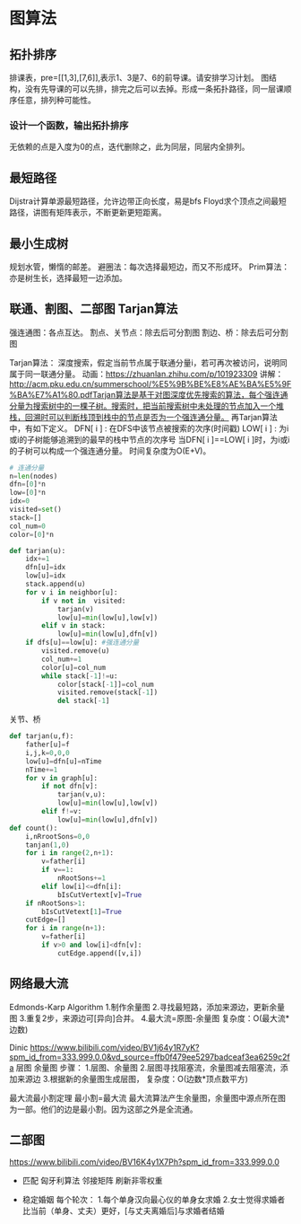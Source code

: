 # 图算法

## 拓扑排序
排课表，pre=[[1,3],[7,6]],表示1、3是7、6的前导课。请安排学习计划。
图结构，没有先导课的可以先排，排完之后可以去掉。形成一条拓扑路径，同一层课顺序任意，排列种可能性。
### 设计一个函数，输出拓扑排序
无依赖的点是入度为0的点，迭代删除之，此为同层，同层内全排列。

## 最短路径
Dijstra计算单源最短路径，允许边带正向长度，易是bfs
Floyd求个顶点之间最短路径，讲图有矩阵表示，不断更新更短距离。

## 最小生成树
规划水管，懒惰的邮差。
避圈法：每次选择最短边，而又不形成环。
Prim算法：亦是树生长，选择最短一边添加。

##  联通、割图、二部图 Tarjan算法
强连通图：各点互达。
割点、关节点：除去后可分割图
割边、桥：除去后可分割图

Tarjan算法：
深度搜索，假定当前节点属于联通分量i，若可再次被访问，说明同属于同一联通分量。
动画：https://zhuanlan.zhihu.com/p/101923309
讲解：http://acm.pku.edu.cn/summerschool/%E5%9B%BE%E8%AE%BA%E5%9F%BA%E7%A1%80.pdfTarjan算法是基于对图深度优先搜索的算法，每个强连通分量为搜索树中的一棵子树。搜索时，把当前搜索树中未处理的节点加入一个堆栈，回溯时可以判断栈顶到栈中的节点是否为一个强连通分量。
再Tarjan算法中，有如下定义。
DFN[ i ] : 在DFS中该节点被搜索的次序(时间戳)
LOW[ i ] : 为i或i的子树能够追溯到的最早的栈中节点的次序号
当DFN[ i ]==LOW[ i ]时，为i或i的子树可以构成一个强连通分量。
时间复杂度为O(E+V)。
```python
# 连通分量
n=len(nodes)
dfn=[0]*n
low=[0]*n
idx=0
visited=set()
stack=[]
col_num=0
color=[0]*n

def tarjan(u):
    idx+=1
    dfn[u]=idx
    low[u]=idx
    stack.append(u)
    for v i in neighbor[u]:
        if v not in  visited:
            tarjan(v)
            low[u]=min(low[u],low[v])
        elif v in stack:
            low[u]=min(low[u],dfn[v])
    if dfs[u]==low[u]: #强连通分量
        visited.remove(u)
        col_num+=1
        color[u]=col_num
        while stack[-1]!=u:
            color[stack[-1]]=col_num
            visited.remove(stack[-1])
            del stack[-1]

```
关节、桥
```python
def tarjan(u,f):
    father[u]=f
    i,j,k=0,0,0
    low[u]=dfn[u]=nTime
    nTime+=1
    for v in graph[u]:
        if not dfn[v]:
            tarjan(v,u):
            low[u]=min(low[u],low[v])
        elif f!=v:
            low[u]=min(low[u],dfn[v])
def count():
    i,nRrootSons=0,0
    tanjan(1,0)
    for i in range(2,n+1):
        v=father[i]
        if v==1:
            nRootSons+=1
        elif low[i]<=dfn[i]:
            bIsCutVertext[v]=True
    if nRootSons>1:
        bIsCutVetext[1]=True
    cutEdge=[]
    for i in range(n+1):
        v=father[i]
        if v>0 and low[i]<dfn[v]:
            cutEdge.append([v,i])            
```

## 网络最大流 
Edmonds-Karp Algorithm
1.制作余量图
2.寻找最短路，添加来源边，更新余量图
3.重复2步，来源边可[异向]合并。
4.最大流=原图-余量图
复杂度：O(最大流*边数)

Dinic
https://www.bilibili.com/video/BV1j64y1R7yK?spm_id_from=333.999.0.0&vd_source=ffb0f479ee5297badceaf3ea6259c2fa
层图
余量图
步骤：
1.层图、余量图
2.层图寻找阻塞流，余量图减去阻塞流，添加来源边
3.根据新的余量图生成层图，
复杂度：O(边数*顶点数平方)

最大流最小割定理
最小割=最大流
最大流算法产生余量图，余量图中源点所在图为一部。他们的边是最小割。因为这部之外是全流通。


## 二部图
https://www.bilibili.com/video/BV16K4y1X7Ph?spm_id_from=333.999.0.0
* 匹配 匈牙利算法 
邻接矩阵 刷新非零权重

* 稳定婚姻 
每个轮次：
1.每个单身汉向最心仪的单身女求婚
2.女士觉得求婚者比当前（单身、丈夫）更好，[与丈夫离婚后]与求婚者结婚
